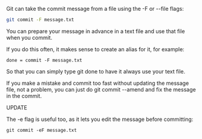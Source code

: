 Git can take the commit message from a file using the -F or --file flags:

```bash
git commit -F message.txt
```

You can prepare your message in advance in a text file and use that file when you commit.

If you do this often, it makes sense to create an alias for it, for example:

```
done = commit -F message.txt
```

So that you can simply type git done to have it always use your text file.

If you make a mistake and commit too fast without updating the message file, not a problem, you can just do git commit --amend and fix the message in the commit.

UPDATE

The -e flag is useful too, as it lets you edit the message before committing:

```
git commit -eF message.txt
```
